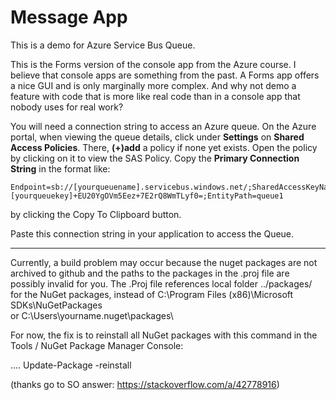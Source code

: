 # Message App

This is a demo for Azure Service Bus Queue.

This is the Forms version of the console app from the Azure course.
I believe that console apps are something from the past.
A Forms app offers a nice GUI and is only marginally more complex.
And why not demo a feature with code that is more like real code 
than in a console app that nobody uses for real work?

You will need a connection string to access an Azure queue.
On the Azure portal, when viewing the queue details,
click under **Settings** on **Shared Access Policies**.
There, **(+)add** a policy if none yet exists.
Open the policy by clicking on it to view the SAS Policy.
Copy the **Primary Connection String** in the format like:

```
Endpoint=sb://[yourqueuename].servicebus.windows.net/;SharedAccessKeyName=mypolicy;SharedAccessKey=[yourqueuekey]+EU20YgOVm5Eez+7E2rQ8WmTLyf0=;EntityPath=queue1
```

by clicking the Copy To Clipboard button.

Paste this connection string in your application to access the Queue.

------------------
Currently, a build problem may occur because the nuget packages are not archived to github
and the paths to the packages in the .proj file are possibly invalid for you.
The .Proj file references local folder ../packages/ for the NuGet packages, 
instead of C:\Program Files (x86)\Microsoft SDKs\NuGetPackages\
or C:\Users\yourname\.nuget\packages\

For now, the fix is to reinstall all NuGet packages with this command in the Tools / NuGet Package Manager Console:

.... Update-Package -reinstall

(thanks go to SO answer: https://stackoverflow.com/a/42778916)



